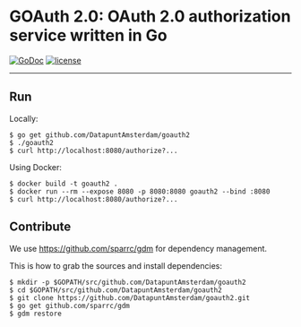 # GOAuth 2.0: OAuth 2.0 authorization service written in Go

[![GoDoc](https://godoc.org/github.com/DatapuntAmsterdam/goauth2?status.svg)](https://godoc.org/github.com/DatapuntAmsterdam/goauth2) [![license](https://img.shields.io/badge/licence-Mozilla%20Public%20Licence%20v2.0-blue.svg)](https://www.mozilla.org/en-US/MPL/2.0/)

---

## Run

Locally:

```
$ go get github.com/DatapuntAmsterdam/goauth2
$ ./goauth2
$ curl http://localhost:8080/authorize?...
```

Using Docker:

```
$ docker build -t goauth2 .
$ docker run --rm --expose 8080 -p 8080:8080 goauth2 --bind :8080
$ curl http://localhost:8080/authorize?...
```

## Contribute

We use https://github.com/sparrc/gdm for dependency management.

This is how to grab the sources and install dependencies:

```
$ mkdir -p $GOPATH/src/github.com/DatapuntAmsterdam/goauth2
$ cd $GOPATH/src/github.com/DatapuntAmsterdam/goauth2
$ git clone https://github.com/DatapuntAmsterdam/goauth2.git
$ go get github.com/sparrc/gdm
$ gdm restore
```

